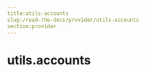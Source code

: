 ```yaml
---
title:utils-accounts
slug:/read-the-docs/provider/utils-accounts
section:provider
---
```

<a name="utils.accounts"></a>
# utils.accounts

